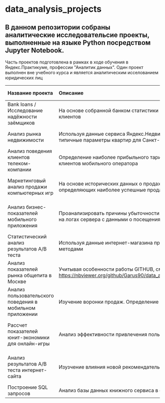 # data_analysis_projects

## В данном репозитории собраны аналитические исследовательсие проекты, выполненные на языке Python посредством Jupyter Notebook.
Часть проектов подготовлена в рамках в ходе обучения в Яндекс.Практикуме, профессии "Аналитик данных". Один проект выполнен вне учебного курса и является аналитическим исселованием юридических лиц


| Название проекта | Описание | Используемые библиотеки | 
| :---------------------- | :---------------------- | :---------------------- |
| Bank loans / Исследование надёжности заёмщиков | На основе собранной банком статистики - определение зависимости возврата кредитов от отдельных характеристик клиентов | *pandas*, *numpy*|
| Анализ рынка недвижимости  | Используя данные сервиса Яндекс.Недвижимость, определение рыночной стоимости объектов недвижимости и типичные параметры квартир для Санкт-Петербурга и Ленобласти | *pandas, matplotlib, numpy*|
| Анализ поведения клиентов телеком-компании | Определение наиболее прибыльного тарифа для компании на основе выгрузки статистических данных активности клиентов мобильного оператора | *pandas, matplotlib, numPy, SciPy*|
| Маркетинговый анализ продажи компьютерных игр |  На основе исторических данных о продаже игр в различных регионах мира выведение закономерностей, определяющих наиболее успешные продажи | *pandas, matplotlib, numPy, math, seaborn, SciPy*|
| Анализ бизнес-показателей мобильного приложения | Проанализировать причины убыточности бизнеса для развлекательного приложения Procrastinate Pro+, основываясь на логах сервера с данными о посещениях приложения | *pandas, datetime, matplotlib, numPy, seaborn*|
| Статистический анализ результатов А/В теста | Используя данные интернет-магазина приоритезиация гипотез, оценка результатов A/B-тестирования различными методами | *pandas, datetime, matplotlib, numPy, sciPy*|
| Анализ показателей рынка общепита в Москве | Учитывая особенности работы GITHUB, см. проект по ссылке <https://nbviewer.org/github/Garus90/data_analysis_projects/blob/main/project_9_caffee_maps/project_moscow_caffee.ipynb> | *pandas, matplotlib, seaborn, plotly, json, folium*|
| Анализ пользовательского поведения в мобильном приложении | Изучение воронки продаж. Определение того, как пользователи доходят до покупки. Анализ результатов А/А/В теста | *pandas, scipy, datetime, numpy, matplotlib, math*|
| Рассчет показателей юнит-экономики для онлайн-игры | Анализ эффективности привлечения пользователей в онлайн-игру из различных рекламных источников | *pandas, datetime, matplotlib, numPy, sciPy, seaborn* |
| Анализ результатов А/В теста интернет-сайта | Изузчение влияния новой рекомендательной системы на сайте на изменения в платежной воронке пользователей | *pandas, datetime, matplotlib, numPy, sciPy, seaborn, plotly*|
| Построение SQL запросов | Анализ базы данных книжного сервиса в соотвсетствии с запросом заказчика | *PostgreSQL* |
